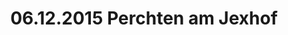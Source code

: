 ---
layout: photo_set
title: 06.12.2015 Perchten am Jexhof
description: "Fotos vom 06.12.2015 Perchten am Jexhof."

photos:
    set: 2014/jexhof3/jexhof
    size: 29
---